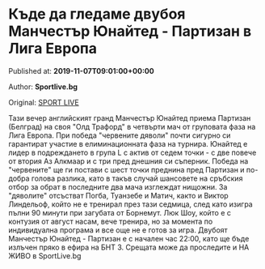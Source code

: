 
# Къде да гледаме двубоя Манчестър Юнайтед - Партизан в Лига Европа

Published at: **2019-11-07T09:01:00+00:00**

Author: **Sportlive.bg**

Original: [SPORT LIVE](https://www.sportlive.bg/worldfootball/ligaeurope/kyde-da-gledame-dvuboq-manchestyr-yunajted---partizan-v-liga-evropa-1403796.html)

Тази вечер английският гранд Манчестър Юнайтед приема Партизан (Белград) на своя "Олд Трафорд" в четвърти мач от груповата фаза на Лига Европа. При победа "червените дяволи" почти сигурно си гарантират участие в елиминационната фаза на турнира.
Юнайтед е лидер в подреждането в група L с актив от седем точки - с две повече от втория Аз Алкмаар и с три пред днешния си съперник. Победа на "червените" ще ги постави с шест точки преднина пред Партизан и по-добра голова разлика, като в такъв случай шансовете на сръбския отбор за обрат в последните два мача изглеждат нищожни.
За "дяволите" отсъстват Погба, Туанзебе и Матич, както и Виктор Линдельоф, който не е тренирал през тази седмица, след като изигра пълни 90 минути при загубата от Борнемут. Люк Шоу, който е с контузия от август насам, вече тренира, но за момента по индивидуална програма и все още не е готов за игра.
Двубоят Манчестър Юнайтед - Партизан е с начален час 22:00, като ще бъде излъчен пряко в ефира на БНТ 3. Срещата може да проследите и НА ЖИВО в SportLive.bg
 

